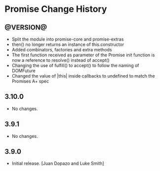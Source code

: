 Promise Change History
======================

@VERSION@
------

* Split the module into promise-core and promise-extras
* then() no longer returns an instance of this.constructor
* Added combinators, factories and extra methods
* The first function received as parameter of the Promise init function is now
  a reference to resolve() instead of accept()
* Changing the use of fulfill() to accept() to follow the naming of DOMFuture
* Changed the value of |this| inside callbacks to undefined to match the
Promises A+ spec

3.10.0
------

* No changes.

3.9.1
-----

* No changes.

3.9.0
-----

* Initial release. [Juan Dopazo and Luke Smith]
